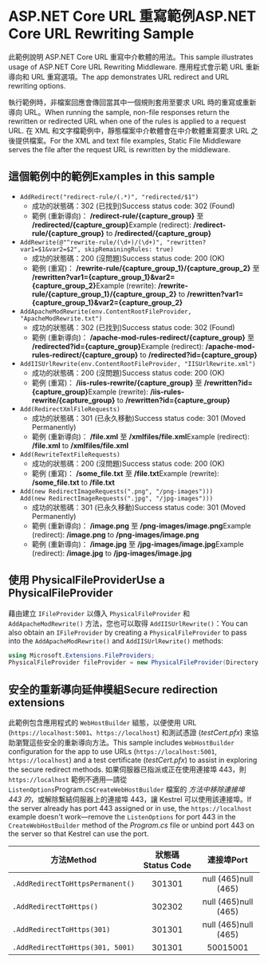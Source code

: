 # <a name="aspnet-core-url-rewriting-sample"></a><span data-ttu-id="d9800-101">ASP.NET Core URL 重寫範例</span><span class="sxs-lookup"><span data-stu-id="d9800-101">ASP.NET Core URL Rewriting Sample</span></span>

<span data-ttu-id="d9800-102">此範例說明 ASP.NET Core URL 重寫中介軟體的用法。</span><span class="sxs-lookup"><span data-stu-id="d9800-102">This sample illustrates usage of ASP.NET Core URL Rewriting Middleware.</span></span> <span data-ttu-id="d9800-103">應用程式會示範 URL 重新導向和 URL 重寫選項。</span><span class="sxs-lookup"><span data-stu-id="d9800-103">The app demonstrates URL redirect and URL rewriting options.</span></span>

<span data-ttu-id="d9800-104">執行範例時，非檔案回應會傳回當其中一個規則套用至要求 URL 時的重寫或重新導向 URL。</span><span class="sxs-lookup"><span data-stu-id="d9800-104">When running the sample, non-file responses return the rewritten or redirected URL when one of the rules is applied to a request URL.</span></span> <span data-ttu-id="d9800-105">在 XML 和文字檔範例中，靜態檔案中介軟體會在中介軟體重寫要求 URL 之後提供檔案。</span><span class="sxs-lookup"><span data-stu-id="d9800-105">For the XML and text file examples, Static File Middleware serves the file after the request URL is rewritten by the middleware.</span></span>

## <a name="examples-in-this-sample"></a><span data-ttu-id="d9800-106">這個範例中的範例</span><span class="sxs-lookup"><span data-stu-id="d9800-106">Examples in this sample</span></span>

* `AddRedirect("redirect-rule/(.*)", "redirected/$1")`
  - <span data-ttu-id="d9800-107">成功的狀態碼：302 (已找到)</span><span class="sxs-lookup"><span data-stu-id="d9800-107">Success status code: 302 (Found)</span></span>
  - <span data-ttu-id="d9800-108">範例 (重新導向)： **/redirect-rule/{capture_group}** 至 **/redirected/{capture_group}**</span><span class="sxs-lookup"><span data-stu-id="d9800-108">Example (redirect): **/redirect-rule/{capture_group}** to **/redirected/{capture_group}**</span></span>
* `AddRewrite(@"^rewrite-rule/(\d+)/(\d+)", "rewritten?var1=$1&var2=$2", skipRemainingRules: true)`
  - <span data-ttu-id="d9800-109">成功的狀態碼：200 (沒問題)</span><span class="sxs-lookup"><span data-stu-id="d9800-109">Success status code: 200 (OK)</span></span>
  - <span data-ttu-id="d9800-110">範例 (重寫)： **/rewrite-rule/{capture_group_1}/{capture_group_2}** 至 **/rewritten?var1={capture_group_1}&var2={capture_group_2}**</span><span class="sxs-lookup"><span data-stu-id="d9800-110">Example (rewrite): **/rewrite-rule/{capture_group_1}/{capture_group_2}** to **/rewritten?var1={capture_group_1}&var2={capture_group_2}**</span></span>
* `AddApacheModRewrite(env.ContentRootFileProvider, "ApacheModRewrite.txt")`
  - <span data-ttu-id="d9800-111">成功的狀態碼：302 (已找到)</span><span class="sxs-lookup"><span data-stu-id="d9800-111">Success status code: 302 (Found)</span></span>
  - <span data-ttu-id="d9800-112">範例 (重新導向)： **/apache-mod-rules-redirect/{capture_group}** 至 **/redirected?id={capture_group}**</span><span class="sxs-lookup"><span data-stu-id="d9800-112">Example (redirect): **/apache-mod-rules-redirect/{capture_group}** to **/redirected?id={capture_group}**</span></span>
* `AddIISUrlRewrite(env.ContentRootFileProvider, "IISUrlRewrite.xml")`
  - <span data-ttu-id="d9800-113">成功的狀態碼：200 (沒問題)</span><span class="sxs-lookup"><span data-stu-id="d9800-113">Success status code: 200 (OK)</span></span>
  - <span data-ttu-id="d9800-114">範例 (重寫)： **/iis-rules-rewrite/{capture_group}** 至 **/rewritten?id={capture_group}**</span><span class="sxs-lookup"><span data-stu-id="d9800-114">Example (rewrite): **/iis-rules-rewrite/{capture_group}** to **/rewritten?id={capture_group}**</span></span>
* `Add(RedirectXmlFileRequests)`
  - <span data-ttu-id="d9800-115">成功的狀態碼：301 (已永久移動)</span><span class="sxs-lookup"><span data-stu-id="d9800-115">Success status code: 301 (Moved Permanently)</span></span>
  - <span data-ttu-id="d9800-116">範例 (重新導向)： **/file.xml** 至 **/xmlfiles/file.xml**</span><span class="sxs-lookup"><span data-stu-id="d9800-116">Example (redirect): **/file.xml** to **/xmlfiles/file.xml**</span></span>
* `Add(RewriteTextFileRequests)`
  - <span data-ttu-id="d9800-117">成功的狀態碼：200 (沒問題)</span><span class="sxs-lookup"><span data-stu-id="d9800-117">Success status code: 200 (OK)</span></span>
  - <span data-ttu-id="d9800-118">範例 (重寫)： **/some_file.txt** 至 **/file.txt**</span><span class="sxs-lookup"><span data-stu-id="d9800-118">Example (rewrite): **/some_file.txt** to **/file.txt**</span></span>
* `Add(new RedirectImageRequests(".png", "/png-images")))`<br>`Add(new RedirectImageRequests(".jpg", "/jpg-images")))`
  - <span data-ttu-id="d9800-119">成功的狀態碼：301 (已永久移動)</span><span class="sxs-lookup"><span data-stu-id="d9800-119">Success status code: 301 (Moved Permanently)</span></span>
  - <span data-ttu-id="d9800-120">範例 (重新導向)： **/image.png** 至 **/png-images/image.png**</span><span class="sxs-lookup"><span data-stu-id="d9800-120">Example (redirect): **/image.png** to **/png-images/image.png**</span></span>
  - <span data-ttu-id="d9800-121">範例 (重新導向)： **/image.jpg** 至 **/jpg-images/image.jpg**</span><span class="sxs-lookup"><span data-stu-id="d9800-121">Example (redirect): **/image.jpg** to **/jpg-images/image.jpg**</span></span>

## <a name="use-a-physicalfileprovider"></a><span data-ttu-id="d9800-122">使用 PhysicalFileProvider</span><span class="sxs-lookup"><span data-stu-id="d9800-122">Use a PhysicalFileProvider</span></span>

<span data-ttu-id="d9800-123">藉由建立 `IFileProvider` 以傳入 `PhysicalFileProvider` 和 `AddApacheModRewrite()` 方法，您也可以取得 `AddIISUrlRewrite()`：</span><span class="sxs-lookup"><span data-stu-id="d9800-123">You can also obtain an `IFileProvider` by creating a `PhysicalFileProvider` to pass into the `AddApacheModRewrite()` and `AddIISUrlRewrite()` methods:</span></span>

```csharp
using Microsoft.Extensions.FileProviders;
PhysicalFileProvider fileProvider = new PhysicalFileProvider(Directory.GetCurrentDirectory());
```

## <a name="secure-redirection-extensions"></a><span data-ttu-id="d9800-124">安全的重新導向延伸模組</span><span class="sxs-lookup"><span data-stu-id="d9800-124">Secure redirection extensions</span></span>

<span data-ttu-id="d9800-125">此範例包含應用程式的 `WebHostBuilder` 組態，以便使用 URL (`https://localhost:5001`、`https://localhost`) 和測試憑證 (*testCert.pfx*) 來協助瀏覽這些安全的重新導向方法。</span><span class="sxs-lookup"><span data-stu-id="d9800-125">This sample includes `WebHostBuilder` configuration for the app to use URLs (`https://localhost:5001`, `https://localhost`) and a test certificate (*testCert.pfx*) to assist in exploring the secure redirect methods.</span></span> <span data-ttu-id="d9800-126">如果伺服器已指派或正在使用連接埠 443，則 `https://localhost` 範例不適用&mdash;請從 `ListenOptions`Program.cs`CreateWebHostBuilder` 檔案的 *方法中移除連接埠 443 的*，或解除繫結伺服器上的連接埠 443，讓 Kestrel 可以使用該連接埠。</span><span class="sxs-lookup"><span data-stu-id="d9800-126">If the server already has port 443 assigned or in use, the `https://localhost` example doesn't work&mdash;remove the `ListenOptions` for port 443 in the `CreateWebHostBuilder` method of the *Program.cs* file or unbind port 443 on the server so that Kestrel can use the port.</span></span>

| <span data-ttu-id="d9800-127">方法</span><span class="sxs-lookup"><span data-stu-id="d9800-127">Method</span></span>                           | <span data-ttu-id="d9800-128">狀態碼</span><span class="sxs-lookup"><span data-stu-id="d9800-128">Status Code</span></span> |    <span data-ttu-id="d9800-129">連接埠</span><span class="sxs-lookup"><span data-stu-id="d9800-129">Port</span></span>    |
| -------------------------------- | :---------: | :--------: |
| `.AddRedirectToHttpsPermanent()` |     <span data-ttu-id="d9800-130">301</span><span class="sxs-lookup"><span data-stu-id="d9800-130">301</span></span>     | <span data-ttu-id="d9800-131">null (465)</span><span class="sxs-lookup"><span data-stu-id="d9800-131">null (465)</span></span> |
| `.AddRedirectToHttps()`          |     <span data-ttu-id="d9800-132">302</span><span class="sxs-lookup"><span data-stu-id="d9800-132">302</span></span>     | <span data-ttu-id="d9800-133">null (465)</span><span class="sxs-lookup"><span data-stu-id="d9800-133">null (465)</span></span> |
| `.AddRedirectToHttps(301)`       |     <span data-ttu-id="d9800-134">301</span><span class="sxs-lookup"><span data-stu-id="d9800-134">301</span></span>     | <span data-ttu-id="d9800-135">null (465)</span><span class="sxs-lookup"><span data-stu-id="d9800-135">null (465)</span></span> |
| `.AddRedirectToHttps(301, 5001)` |     <span data-ttu-id="d9800-136">301</span><span class="sxs-lookup"><span data-stu-id="d9800-136">301</span></span>     |    <span data-ttu-id="d9800-137">5001</span><span class="sxs-lookup"><span data-stu-id="d9800-137">5001</span></span>    |

